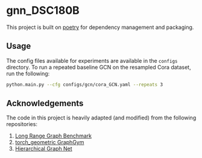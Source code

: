 # gnn_DSC180B

This project is built on [poetry](https://python-poetry.org/) for dependency management and packaging.

## Usage
The config files available for experiments are available in the `configs` directory. To run a repeated baseline GCN on the resampled Cora dataset, run the following:

```bash
python.main.py --cfg configs/gcn/cora_GCN.yaml --repeats 3
```

## Acknowledgements
The code in this project is heavily adapted (and modified) from the following repositories:
1. [Long Range Graph Benchmark](https://github.com/vijaydwivedi75/lrgb)
2. [torch_geometric GraphGym](https://github.com/pyg-team/pytorch_geometric/tree/master/graphgym)
3. [Hierarchical Graph Net](https://github.com/rampasek/HGNet)
